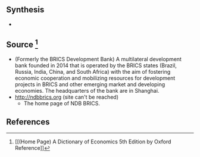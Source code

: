 ## Synthesis
- 
## Source [^1]
- (Formerly the BRICS Development Bank) A multilateral development bank founded in 2014 that is operated by the BRICS states (Brazil, Russia, India, China, and South Africa) with the aim of fostering economic cooperation and mobilizing resources for development projects in BRICS and other emerging market and developing economies. The headquarters of the bank are in Shanghai.
- http://ndbbrics.org (site can't be reached)
	- The home page of NDB BRICS.
## References

[^1]: [[(Home Page) A Dictionary of Economics 5th Edition by Oxford Reference]]